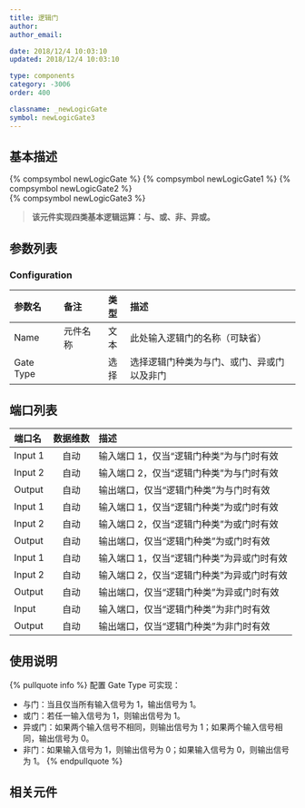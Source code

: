 ```yaml
---
title: 逻辑门
author:
author_email:

date: 2018/12/4 10:03:10
updated: 2018/12/4 10:03:10

type: components
category: -3006
order: 400

classname: _newLogicGate
symbol: newLogicGate3
---
```


## 基本描述

{% compsymbol newLogicGate %}
{% compsymbol newLogicGate1 %}
{% compsymbol newLogicGate2 %}  
{% compsymbol newLogicGate3 %}

> **该元件实现四类基本逻辑运算：与、或、非、异或。**

## 参数列表

### Configuration

| 参数名    | 备注     | 类型 | 描述                                       |
| :-------- | :------- | :--: | :----------------------------------------- |
| Name      | 元件名称 | 文本 | 此处输入逻辑门的名称（可缺省）             |
| Gate Type |          | 选择 | 选择逻辑门种类为与门、或门、异或门以及非门 |

## 端口列表

| 端口名  | 数据维数 | 描述                                       |
| :------ | :------: | :----------------------------------------- |
| Input 1 |   自动   | 输入端口 1，仅当“逻辑门种类”为与门时有效   |
| Input 2 |   自动   | 输入端口 2，仅当“逻辑门种类”为与门时有效   |
| Output  |   自动   | 输出端口，仅当“逻辑门种类”为与门时有效     |
| Input 1 |   自动   | 输入端口 1，仅当“逻辑门种类”为或门时有效   |
| Input 2 |   自动   | 输入端口 2，仅当“逻辑门种类”为或门时有效   |
| Output  |   自动   | 输出端口，仅当“逻辑门种类”为或门时有效     |
| Input 1 |   自动   | 输入端口 1，仅当“逻辑门种类”为异或门时有效 |
| Input 2 |   自动   | 输入端口 2，仅当“逻辑门种类”为异或门时有效 |
| Output  |   自动   | 输出端口，仅当“逻辑门种类”为异或门时有效   |
| Input   |   自动   | 输入端口，仅当“逻辑门种类”为非门时有效     |
| Output  |   自动   | 输出端口，仅当“逻辑门种类”为非门时有效     |

## 使用说明

{% pullquote info %}
配置 Gate Type 可实现：

- 与门：当且仅当所有输入信号为 1，输出信号为 1。
- 或门：若任一输入信号为 1，则输出信号为 1。
- 异或门：如果两个输入信号不相同，则输出信号为 1；如果两个输入信号相同，输出信号为 0。
- 非门：如果输入信号为 1，则输出信号为 0；如果输入信号为 0，则输出信号为 1。
  {% endpullquote %}

## 相关元件
